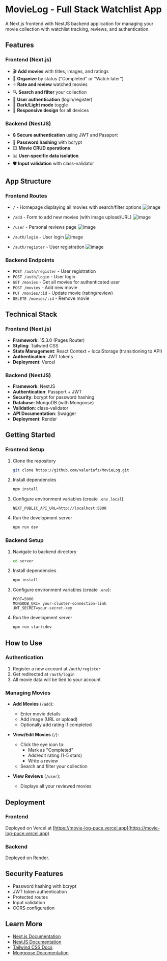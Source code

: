 # MovieLog - Full Stack Watchlist App

A Next.js frontend with NestJS backend application for managing your movie collection with watchlist tracking, reviews, and authentication.

## Features

### Frontend (Next.js)
- 🎬 **Add movies** with titles, images, and ratings
- 📌 **Organize** by status ("Completed" or "Watch later")
- ⭐ **Rate and review** watched movies
- 🔍 **Search and filter** your collection
- 🔐 **User authentication** (login/register)
- 🌙 **Dark/Light mode** toggle
- 📱 **Responsive design** for all devices

### Backend (NestJS)
- 🔒 **Secure authentication** using JWT and Passport
- 🔐 **Password hashing** with bcrypt
- 🎞️ **Movie CRUD operations**
- 📊 **User-specific data isolation**
- 🛡️ **Input validation** with class-validator

## App Structure

### Frontend Routes
- `/` - Homepage displaying all movies with search/filter options
![image](https://github.com/user-attachments/assets/f2cb8c30-7d55-462a-9e13-e0b50858addb)

- `/add` - Form to add new movies (with image upload/URL)
![image](https://github.com/user-attachments/assets/960a2b42-db5a-4755-b247-201d64db506e)

- `/user` - Personal reviews page 
![image](https://github.com/user-attachments/assets/ee3ff24c-84de-40ba-a8b3-6412d29e0cd2)

- `/auth/login` - User login
![image](https://github.com/user-attachments/assets/9ec9da84-bc40-4ef5-bc85-c010a91cee3a)

- `/auth/register` - User registration
![image](https://github.com/user-attachments/assets/f79f6d84-0d22-42fa-9da4-733bbb185b06)

### Backend Endpoints
- `POST /auth/register` - User registration
- `POST /auth/login` - User login
- `GET /movies` - Get all movies for authenticated user
- `POST /movies` - Add new movie
- `PUT /movies/:id` - Update movie (rating/review)
- `DELETE /movies/:id` - Remove movie

## Technical Stack

### Frontend (Next.js)
- **Framework**: 15.3.0 (Pages Router)
- **Styling**: Tailwind CSS
- **State Management**: React Context + localStorage (transitioning to API)
- **Authentication**: JWT tokens
- **Deployment**: Vercel

### Backend (NestJS)
- **Framework**: NestJS
- **Authentication**: Passport + JWT
- **Security**: bcrypt for password hashing
- **Database**: MongoDB (with Mongoose)
- **Validation**: class-validator
- **API Documentation**: Swagger 
- **Deployment**: Render

## Getting Started

### Frontend Setup
1. Clone the repository
   ```bash
   git clone https://github.com/valeriafz/MovieLog.git
   ```
2. Install dependencies
   ```bash
   npm install
   ```
3. Configure environment variables (create `.env.local`):
   ```env
   NEXT_PUBLIC_API_URL=http://localhost:5000
   ```
4. Run the development server
   ```bash
   npm run dev
   ```

### Backend Setup
1. Navigate to backend directory
   ```bash
   cd server
   ```
2. Install dependencies
   ```bash
   npm install
   ```
3. Configure environment variables (create `.env`):
   ```env
   PORT=5000
   MONGODB_URI= your-cluster-connection-link
   JWT_SECRET=your-secret-key
   ```
4. Run the development server
   ```bash
   npm run start:dev
   ```

## How to Use

### Authentication
1. Register a new account at `/auth/register`
2. Get redirected at `/auth/login`
3. All movie data will be tied to your account

### Managing Movies
- **Add Movies** (`/add`):
  - Enter movie details
  - Add image (URL or upload)
  - Optionally add rating if completed

- **View/Edit Movies** (`/`):
  - Click the eye icon to:
    - Mark as "Completed"
    - Add/edit rating (1-5 stars)
    - Write a review
  - Search and filter your collection

- **View Reviews** (`/user`):
  - Displays all your reviewed movies

## Deployment

### Frontend
Deployed on Vercel at [https://movie-log-puce.vercel.app](https://movie-log-puce.vercel.app)

### Backend
Deployed on Render.

## Security Features

- Password hashing with bcrypt
- JWT token authentication
- Protected routes
- Input validation
- CORS configuration

## Learn More

- [Next.js Documentation](https://nextjs.org/docs)
- [NestJS Documentation](https://docs.nestjs.com)
- [Tailwind CSS Docs](https://tailwindcss.com/docs)
- [Mongoose Documentation](https://mongoosejs.com/docs)